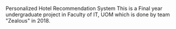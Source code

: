 Personalized Hotel Recommendation System
This is a Final year undergraduate project in Faculty of IT, UOM which is done by team "Zealous" in 2018.
